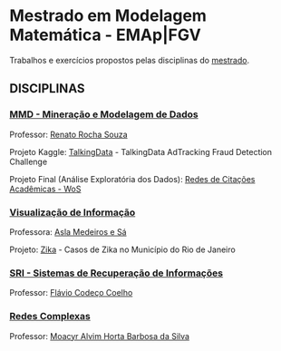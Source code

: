 # Mestrado em Modelagem Matemática - EMAp|FGV

Trabalhos e exercícios propostos pelas disciplinas do [mestrado](https://emap.fgv.br/mestrado/modelagem-matematica).


## DISCIPLINAS

### [MMD - Mineração e Modelagem de Dados](https://emap.fgv.br/disciplina/mestrado/fundamentos-de-ciencia-de-dados)

Professor: [Renato Rocha Souza](https://emap.fgv.br/corpo-docente/renato-rocha-souza)

Projeto Kaggle: [TalkingData](https://github.com/anacwagner/Kaggle_TalkingData) - TalkingData AdTracking Fraud Detection Challenge

Projeto Final (Análise Exploratória dos Dados): [Redes de Citações Acadêmicas - WoS](https://nbviewer.jupyter.org/github/anacwagner/WOS_CitationNetworks/blob/master/Análise%20de%20Resultados%20-%20Rede%20de%20Citações%20-%20plotly.ipynb)

### [Visualização de Informação](https://emap.fgv.br/disciplina/mestrado/visualizacao-de-informacao)

Professora: [Asla Medeiros e Sá](https://emap.fgv.br/corpo-docente/asla-medeiros-sa)

Projeto: [Zika](https://github.com/anacwagner/zika-dataviz) - Casos de Zika no Município do Rio de Janeiro

### [SRI - Sistemas de Recuperação de Informações](https://github.com/anacwagner/FGV_EMAp_Mestrado/tree/master/SRI-2018) 

Professor: [Flávio Codeço Coelho](https://emap.fgv.br/corpo-docente/flavio-codeco-coelho)

### [Redes Complexas](https://github.com/anacwagner/FGV_EMAp_Mestrado/tree/master/Redes-Complexas-2019)

Professor: [Moacyr Alvim Horta Barbosa da Silva](https://emap.fgv.br/corpo-docente/moacyr-alvim-horta-barbosa-silva)
